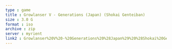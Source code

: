 ```yaml
---
type : game
title : Growlanser V - Generations (Japan) (Shokai Genteiban)
size : 3.0 G
format : iso
archive : zip
server : myrient
link2 : Growlanser%20V%20-%20Generations%20%28Japan%29%20%28Shokai%20Genteiban%29
---
```

